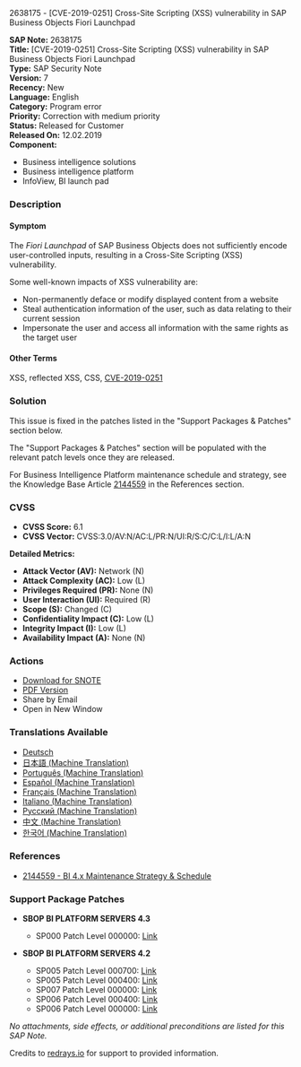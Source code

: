 2638175 - [CVE-2019-0251] Cross-Site Scripting (XSS) vulnerability in SAP Business Objects Fiori Launchpad

**SAP Note:** 2638175  
**Title:** [CVE-2019-0251] Cross-Site Scripting (XSS) vulnerability in SAP Business Objects Fiori Launchpad  
**Type:** SAP Security Note  
**Version:** 7  
**Recency:** New  
**Language:** English  
**Category:** Program error  
**Priority:** Correction with medium priority  
**Status:** Released for Customer  
**Released On:** 12.02.2019  
**Component:**  
- Business intelligence solutions  
- Business intelligence platform  
- InfoView, BI launch pad  

### Description

#### Symptom
The *Fiori Launchpad* of SAP Business Objects does not sufficiently encode user-controlled inputs, resulting in a Cross-Site Scripting (XSS) vulnerability.

Some well-known impacts of XSS vulnerability are:
- Non-permanently deface or modify displayed content from a website
- Steal authentication information of the user, such as data relating to their current session
- Impersonate the user and access all information with the same rights as the target user

#### Other Terms
XSS, reflected XSS, CSS, [CVE-2019-0251](https://cve.mitre.org/cgi-bin/cvename.cgi?name=CVE-2019-0251)

### Solution
This issue is fixed in the patches listed in the "Support Packages & Patches" section below.

The "Support Packages & Patches" section will be populated with the relevant patch levels once they are released.

For Business Intelligence Platform maintenance schedule and strategy, see the Knowledge Base Article [2144559](https://me.sap.com/notes/2144559) in the References section.

### CVSS

- **CVSS Score:** 6.1
- **CVSS Vector:** CVSS:3.0/AV:N/AC:L/PR:N/UI:R/S:C/C:L/I:L/A:N

**Detailed Metrics:**
- **Attack Vector (AV):** Network (N)
- **Attack Complexity (AC):** Low (L)
- **Privileges Required (PR):** None (N)
- **User Interaction (UI):** Required (R)
- **Scope (S):** Changed (C)
- **Confidentiality Impact (C):** Low (L)
- **Integrity Impact (I):** Low (L)
- **Availability Impact (A):** None (N)

### Actions

- [Download for SNOTE](https://notesdownloads.sap.com/note/0040000000250032019)
- [PDF Version](https://userapps.support.sap.com/sap/support/sfm/notes/print/0002638175?language=en-US&token=4F144F9D4B923BAC081D39E196D8ED73)
- Share by Email
- Open in New Window

### Translations Available

- [Deutsch](https://me.sap.com/notes/0002638175/D)
- [日本語 (Machine Translation)](https://me.sap.com/notes/0002638175/J)
- [Português (Machine Translation)](https://me.sap.com/notes/0002638175/P)
- [Español (Machine Translation)](https://me.sap.com/notes/0002638175/S)
- [Français (Machine Translation)](https://me.sap.com/notes/0002638175/F)
- [Italiano (Machine Translation)](https://me.sap.com/notes/0002638175/I)
- [Русский (Machine Translation)](https://me.sap.com/notes/0002638175/R)
- [中文 (Machine Translation)](https://me.sap.com/notes/0002638175/1)
- [한국어 (Machine Translation)](https://me.sap.com/notes/0002638175/3)

### References

- [2144559 - BI 4.x Maintenance Strategy & Schedule](https://me.sap.com/notes/2144559)

### Support Package Patches

- **SBOP BI PLATFORM SERVERS 4.3**
  - SP000 Patch Level 000000: [Link](https://me.sap.com/softwarecenter/template/products/_APP=00200682500000001943&_EVENT=DISPHIER&HEADER=Y&FUNCTIONBAR=N&EVENT=TREE&NE=NAVIGATE&ENR=73555000100200006622&V=MAINT)
  
- **SBOP BI PLATFORM SERVERS 4.2**
  - SP005 Patch Level 000700: [Link](https://me.sap.com/softwarecenter/template/products/_APP=00200682500000001943&_EVENT=DISPHIER&HEADER=Y&FUNCTIONBAR=N&EVENT=TREE&NE=NAVIGATE&ENR=73555000100200001041&V=MAINT)
  - SP005 Patch Level 000400: [Link](https://me.sap.com/softwarecenter/template/products/_APP=00200682500000001943&_EVENT=DISPHIER&HEADER=Y&FUNCTIONBAR=N&EVENT=TREE&NE=NAVIGATE&ENR=73555000100200001041&V=MAINT)
  - SP007 Patch Level 000000: [Link](https://me.sap.com/softwarecenter/template/products/_APP=00200682500000001943&_EVENT=DISPHIER&HEADER=Y&FUNCTIONBAR=N&EVENT=TREE&NE=NAVIGATE&ENR=73555000100200001041&V=MAINT)
  - SP006 Patch Level 000400: [Link](https://me.sap.com/softwarecenter/template/products/_APP=00200682500000001943&_EVENT=DISPHIER&HEADER=Y&FUNCTIONBAR=N&EVENT=TREE&NE=NAVIGATE&ENR=73555000100200001041&V=MAINT)
  - SP006 Patch Level 000000: [Link](https://me.sap.com/softwarecenter/template/products/_APP=00200682500000001943&_EVENT=DISPHIER&HEADER=Y&FUNCTIONBAR=N&EVENT=TREE&NE=NAVIGATE&ENR=73555000100200001041&V=MAINT)

*No attachments, side effects, or additional preconditions are listed for this SAP Note.*

Credits to [redrays.io](https://redrays.io) for support to provided information.